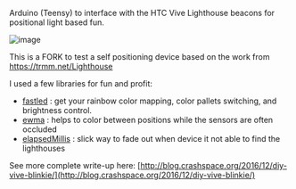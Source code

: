 Arduino (Teensy) to interface with the HTC Vive
Lighthouse beacons for positional light based fun.

![image](https://c7.staticflickr.com/1/91/30694821654_52a88c412c_n.jpg)

This is a FORK to test a self positioning device based on the work from https://trmm.net/Lighthouse


I used a few libraries for fun and profit: 

   * [fastled](https://www.pjrc.com/teensy/td_libs_FastSPI_LED.html) : get your rainbow color mapping, color pallets switching, and brightness control.
   * [ewma](https://github.com/CBMalloch/Arduino/tree/master/libraries/EWMA) : helps to color between positions while the sensors are often occluded
   * [elapsedMillis](http://playground.arduino.cc/Code/ElapsedMillis) : slick way to fade out when device it not able to find the lighthouses


See more complete write-up here:
[http://blog.crashspace.org/2016/12/diy-vive-blinkie/](http://blog.crashspace.org/2016/12/diy-vive-blinkie/)